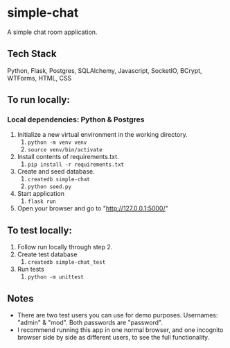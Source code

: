 # simple-chat

A simple chat room application.

## Tech Stack

Python, Flask, Postgres, SQLAlchemy, Javascript, SocketIO, BCrypt, WTForms, HTML, CSS

## To run locally:
### Local dependencies: Python & Postgres

1. Initialize a new virtual environment in the working directory.
   1. `python -m venv venv`
   2. `source venv/bin/activate`
2. Install contents of requirements.txt.
   1. `pip install -r requirements.txt`
3. Create and seed database.
   1. `createdb simple-chat`
   2. `python seed.py`
4. Start application
   1. `flask run`
5. Open your browser and go to "http://127.0.0.1:5000/"

## To test locally:

1. Follow run locally through step 2.
2. Create test database
   1. `createdb simple-chat_test`
3. Run tests
   1. `python -m unittest`

## Notes

- There are two test users you can use for demo purposes. Usernames: "admin" & "mod". Both passwords are "password".
- I recommend running this app in one normal browser, and one incognito browser side by side as different users, to see the full functionality.
